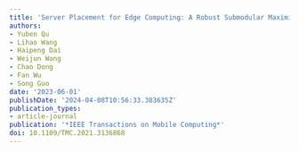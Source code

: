 ```yaml
---
title: 'Server Placement for Edge Computing: A Robust Submodular Maximization Approach'
authors:
- Yuben Qu
- Lihao Wang
- Haipeng Dai
- Weijun Wang
- Chao Dong
- Fan Wu
- Song Guo
date: '2023-06-01'
publishDate: '2024-04-08T10:56:33.383635Z'
publication_types:
- article-journal
publication: '*IEEE Transactions on Mobile Computing*'
doi: 10.1109/TMC.2021.3136868
---
```

